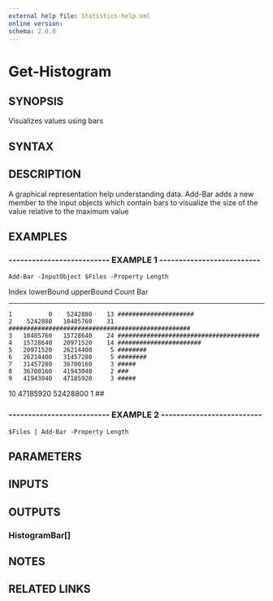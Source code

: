 ```yaml
---
external help file: Statistics-help.xml
online version: 
schema: 2.0.0
---
```


# Get-Histogram

## SYNOPSIS
Visualizes values using bars

## SYNTAX

## DESCRIPTION
A graphical representation help understanding data.
Add-Bar adds a new member to the input objects which contain bars to visualize the size of the value relative to the maximum value

## EXAMPLES

### -------------------------- EXAMPLE 1 --------------------------
```
Add-Bar -InputObject $Files -Property Length
```

Index lowerBound upperBound Count Bar                                               
----- ---------- ---------- ----- ---                                               
    1          0    5242880    13 #####################                             
    2    5242880   10485760    31 ##################################################
    3   10485760   15728640    24 #######################################           
    4   15728640   20971520    14 #######################                           
    5   20971520   26214400     5 ########                                          
    6   26214400   31457280     5 ########                                          
    7   31457280   36700160     3 #####                                             
    8   36700160   41943040     2 ###                                               
    9   41943040   47185920     3 #####                                             
   10   47185920   52428800     1 ##

### -------------------------- EXAMPLE 2 --------------------------
```
$Files | Add-Bar -Property Length
```

## PARAMETERS

## INPUTS

## OUTPUTS

### HistogramBar[]

## NOTES

## RELATED LINKS

